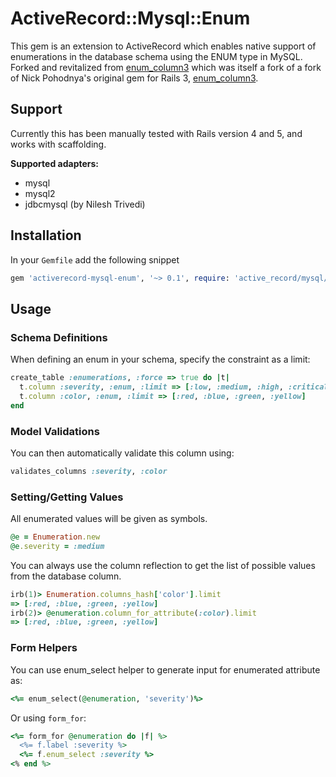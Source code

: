 # ActiveRecord::Mysql::Enum

This gem is an extension to ActiveRecord which enables native support of
enumerations in the database schema using the ENUM type in MySQL. Forked
and revitalized from [enum_column3](https://github.com/jewlr/enum_column)
which was itself a fork of a fork of Nick Pohodnya's original gem for
Rails 3, [enum_column3](https://github.com/electronick/enum_column).

## Support
Currently this has been manually tested with Rails version 4 and 5, and works with scaffolding.

**Supported adapters:**
- mysql
- mysql2
- jdbcmysql (by Nilesh Trivedi)

## Installation
In your `Gemfile` add the following snippet
```ruby
gem 'activerecord-mysql-enum', '~> 0.1', require: 'active_record/mysql/enum'
```

## Usage
### Schema Definitions
When defining an enum in your schema, specify the constraint as a limit:
```ruby
create_table :enumerations, :force => true do |t|
  t.column :severity, :enum, :limit => [:low, :medium, :high, :critical], :default => :medium
  t.column :color, :enum, :limit => [:red, :blue, :green, :yellow]
end
```

### Model Validations
You can then automatically validate this column using:
```ruby
validates_columns :severity, :color
```

### Setting/Getting Values
All enumerated values will be given as symbols.
```ruby
@e = Enumeration.new
@e.severity = :medium
```

You can always use the column reflection to get the list of possible values from the database column.
```ruby
irb(1)> Enumeration.columns_hash['color'].limit
=> [:red, :blue, :green, :yellow]
irb(2)> @enumeration.column_for_attribute(:color).limit
=> [:red, :blue, :green, :yellow]
```

### Form Helpers
You can use enum_select helper to generate input for enumerated attribute as:
```ruby
<%= enum_select(@enumeration, 'severity')%>
```

Or using `form_for`:
```ruby
<%= form_for @enumeration do |f| %>
  <%= f.label :severity %>
  <%= f.enum_select :severity %>
<% end %>
```
